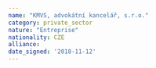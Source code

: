 ```yaml
---
name: "KMVS, advokátní kancelář, s.r.o."
category: private_sector
nature: "Entreprise"
nationality: CZE
alliance: 
date_signed: '2018-11-12'
---
```

    